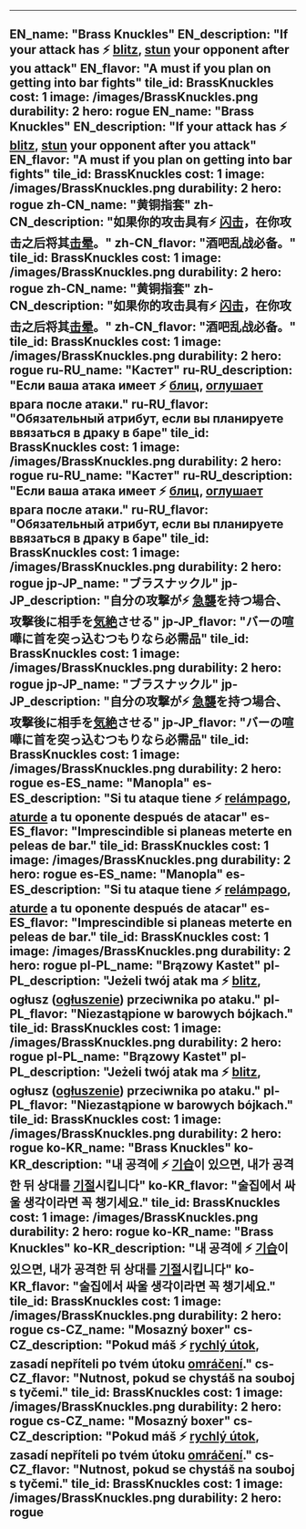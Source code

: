 ---

EN_name: "Brass Knuckles"
EN_description: "If your attack has ⚡️ <u>blitz</u>, <u>stun</u> your opponent after you attack"
EN_flavor: "A must if you plan on getting into bar fights"
tile_id: BrassKnuckles
cost: 1
image: /images/BrassKnuckles.png
durability: 2
hero: rogue
EN_name: "Brass Knuckles"
EN_description: "If your attack has ⚡️ <u>blitz</u>, <u>stun</u> your opponent after you attack"
EN_flavor: "A must if you plan on getting into bar fights"
tile_id: BrassKnuckles
cost: 1
image: /images/BrassKnuckles.png
durability: 2
hero: rogue
zh-CN_name: "黄铜指套"
zh-CN_description: "如果你的攻击具有⚡️ <u>闪击</u>，在你攻击之后将其<u>击晕</u>。"
zh-CN_flavor: "酒吧乱战必备。"
tile_id: BrassKnuckles
cost: 1
image: /images/BrassKnuckles.png
durability: 2
hero: rogue
zh-CN_name: "黄铜指套"
zh-CN_description: "如果你的攻击具有⚡️ <u>闪击</u>，在你攻击之后将其<u>击晕</u>。"
zh-CN_flavor: "酒吧乱战必备。"
tile_id: BrassKnuckles
cost: 1
image: /images/BrassKnuckles.png
durability: 2
hero: rogue
ru-RU_name: "Кастет"
ru-RU_description: "Если ваша атака имеет ⚡️ <u>блиц</u>, <u>оглушает</u> врага после атаки."
ru-RU_flavor: "Обязательный атрибут, если вы планируете ввязаться в драку в баре"
tile_id: BrassKnuckles
cost: 1
image: /images/BrassKnuckles.png
durability: 2
hero: rogue
ru-RU_name: "Кастет"
ru-RU_description: "Если ваша атака имеет ⚡️ <u>блиц</u>, <u>оглушает</u> врага после атаки."
ru-RU_flavor: "Обязательный атрибут, если вы планируете ввязаться в драку в баре"
tile_id: BrassKnuckles
cost: 1
image: /images/BrassKnuckles.png
durability: 2
hero: rogue
jp-JP_name: "ブラスナックル"
jp-JP_description: "自分の攻撃が⚡️ <u>急襲</u>を持つ場合、攻撃後に相手を<u>気絶</u>させる"
jp-JP_flavor: "バーの喧嘩に首を突っ込むつもりなら必需品"
tile_id: BrassKnuckles
cost: 1
image: /images/BrassKnuckles.png
durability: 2
hero: rogue
jp-JP_name: "ブラスナックル"
jp-JP_description: "自分の攻撃が⚡️ <u>急襲</u>を持つ場合、攻撃後に相手を<u>気絶</u>させる"
jp-JP_flavor: "バーの喧嘩に首を突っ込むつもりなら必需品"
tile_id: BrassKnuckles
cost: 1
image: /images/BrassKnuckles.png
durability: 2
hero: rogue
es-ES_name: "Manopla"
es-ES_description: "Si tu ataque tiene ⚡️ <u>relámpago</u>, <u>aturde</u> a tu oponente después de atacar"
es-ES_flavor: "Imprescindible si planeas meterte en peleas de bar."
tile_id: BrassKnuckles
cost: 1
image: /images/BrassKnuckles.png
durability: 2
hero: rogue
es-ES_name: "Manopla"
es-ES_description: "Si tu ataque tiene ⚡️ <u>relámpago</u>, <u>aturde</u> a tu oponente después de atacar"
es-ES_flavor: "Imprescindible si planeas meterte en peleas de bar."
tile_id: BrassKnuckles
cost: 1
image: /images/BrassKnuckles.png
durability: 2
hero: rogue
pl-PL_name: "Brązowy Kastet"
pl-PL_description: "Jeżeli twój atak ma ⚡️ <u>blitz</u>, ogłusz (<u>ogłuszenie</u>) przeciwnika po ataku."
pl-PL_flavor: "Niezastąpione w barowych bójkach."
tile_id: BrassKnuckles
cost: 1
image: /images/BrassKnuckles.png
durability: 2
hero: rogue
pl-PL_name: "Brązowy Kastet"
pl-PL_description: "Jeżeli twój atak ma ⚡️ <u>blitz</u>, ogłusz (<u>ogłuszenie</u>) przeciwnika po ataku."
pl-PL_flavor: "Niezastąpione w barowych bójkach."
tile_id: BrassKnuckles
cost: 1
image: /images/BrassKnuckles.png
durability: 2
hero: rogue
ko-KR_name: "Brass Knuckles"
ko-KR_description: "내 공격에 ⚡️ <u>기습</u>이 있으면, 내가 공격한 뒤 상대를 <u>기절</u>시킵니다"
ko-KR_flavor: "술집에서 싸울 생각이라면 꼭 챙기세요."
tile_id: BrassKnuckles
cost: 1
image: /images/BrassKnuckles.png
durability: 2
hero: rogue
ko-KR_name: "Brass Knuckles"
ko-KR_description: "내 공격에 ⚡️ <u>기습</u>이 있으면, 내가 공격한 뒤 상대를 <u>기절</u>시킵니다"
ko-KR_flavor: "술집에서 싸울 생각이라면 꼭 챙기세요."
tile_id: BrassKnuckles
cost: 1
image: /images/BrassKnuckles.png
durability: 2
hero: rogue
cs-CZ_name: "Mosazný boxer"
cs-CZ_description: "Pokud máš ⚡️ <u>rychlý útok</u>, zasadí nepříteli po tvém útoku <u>omráčení</u>."
cs-CZ_flavor: "Nutnost, pokud se chystáš na souboj s tyčemi."
tile_id: BrassKnuckles
cost: 1
image: /images/BrassKnuckles.png
durability: 2
hero: rogue
cs-CZ_name: "Mosazný boxer"
cs-CZ_description: "Pokud máš ⚡️ <u>rychlý útok</u>, zasadí nepříteli po tvém útoku <u>omráčení</u>."
cs-CZ_flavor: "Nutnost, pokud se chystáš na souboj s tyčemi."
tile_id: BrassKnuckles
cost: 1
image: /images/BrassKnuckles.png
durability: 2
hero: rogue
---